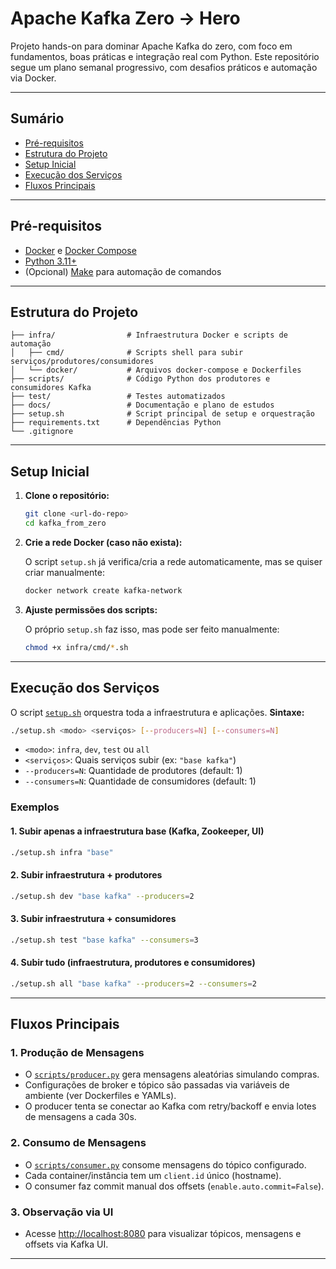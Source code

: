# Apache Kafka Zero → Hero

Projeto hands-on para dominar Apache Kafka do zero, com foco em fundamentos, boas práticas e integração real com Python.
Este repositório segue um plano semanal progressivo, com desafios práticos e automação via Docker.

---

## Sumário

- [Pré-requisitos](#pré-requisitos)
- [Estrutura do Projeto](#estrutura-do-projeto)
- [Setup Inicial](#setup-inicial)
- [Execução dos Serviços](#execução-dos-serviços)
- [Fluxos Principais](#fluxos-principais)

---

## Pré-requisitos

- [Docker](https://www.docker.com/) e [Docker Compose](https://docs.docker.com/compose/)
- [Python 3.11+](https://www.python.org/)
- (Opcional) [Make](https://www.gnu.org/software/make/) para automação de comandos

---

## Estrutura do Projeto

```
├── infra/                # Infraestrutura Docker e scripts de automação
│   ├── cmd/              # Scripts shell para subir serviços/produtores/consumidores
│   └── docker/           # Arquivos docker-compose e Dockerfiles
├── scripts/              # Código Python dos produtores e consumidores Kafka
├── test/                 # Testes automatizados
├── docs/                 # Documentação e plano de estudos
├── setup.sh              # Script principal de setup e orquestração
├── requirements.txt      # Dependências Python
└── .gitignore
```

---

## Setup Inicial

1. **Clone o repositório:**

   ```sh
   git clone <url-do-repo>
   cd kafka_from_zero
   ```

2. **Crie a rede Docker (caso não exista):**

   O script `setup.sh` já verifica/cria a rede automaticamente, mas se quiser criar manualmente:

   ```sh
   docker network create kafka-network
   ```

3. **Ajuste permissões dos scripts:**

   O próprio `setup.sh` faz isso, mas pode ser feito manualmente:

   ```sh
   chmod +x infra/cmd/*.sh
   ```

---

## Execução dos Serviços

O script [`setup.sh`](setup.sh) orquestra toda a infraestrutura e aplicações.
**Sintaxe:**

```sh
./setup.sh <modo> <serviços> [--producers=N] [--consumers=N]
```

- `<modo>`: `infra`, `dev`, `test` ou `all`
- `<serviços>`: Quais serviços subir (ex: `"base kafka"`)
- `--producers=N`: Quantidade de produtores (default: 1)
- `--consumers=N`: Quantidade de consumidores (default: 1)

### Exemplos

#### 1. Subir apenas a infraestrutura base (Kafka, Zookeeper, UI)

```sh
./setup.sh infra "base"
```

#### 2. Subir infraestrutura + produtores

```sh
./setup.sh dev "base kafka" --producers=2
```

#### 3. Subir infraestrutura + consumidores

```sh
./setup.sh test "base kafka" --consumers=3
```

#### 4. Subir tudo (infraestrutura, produtores e consumidores)

```sh
./setup.sh all "base kafka" --producers=2 --consumers=2
```

---

## Fluxos Principais

### 1. Produção de Mensagens

- O [`scripts/producer.py`](scripts/producer.py) gera mensagens aleatórias simulando compras.
- Configurações de broker e tópico são passadas via variáveis de ambiente (ver Dockerfiles e YAMLs).
- O producer tenta se conectar ao Kafka com retry/backoff e envia lotes de mensagens a cada 30s.

### 2. Consumo de Mensagens

- O [`scripts/consumer.py`](scripts/consumer.py) consome mensagens do tópico configurado.
- Cada container/instância tem um `client.id` único (hostname).
- O consumer faz commit manual dos offsets (`enable.auto.commit=False`).

### 3. Observação via UI

- Acesse [http://localhost:8080](http://localhost:8080) para visualizar tópicos, mensagens e offsets via Kafka UI.

---
